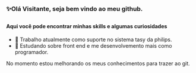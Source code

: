 <h3>✨Olá Visitante, seja bem vindo ao meu github.</h3>

##
<h4> Aqui você pode encontrar minhas skills e algumas curiosidades</h4>


- 🔭 Trabalho atualmente como suporte no sistema tasy da philips.
- 🌱 Estudando sobre front end e me desenvolvemento mais como programador.

No momento estou melhorando os meus conhecimentos para trazer ao git.

##
